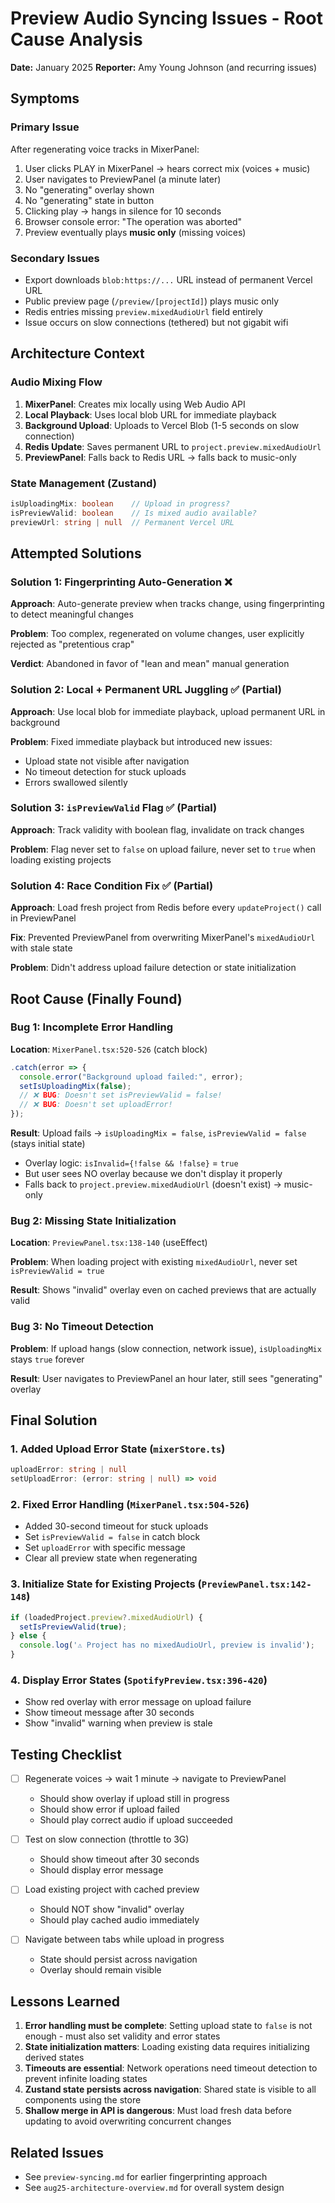 # Preview Audio Syncing Issues - Root Cause Analysis

**Date:** January 2025
**Reporter:** Amy Young Johnson (and recurring issues)

## Symptoms

### Primary Issue
After regenerating voice tracks in MixerPanel:
1. User clicks PLAY in MixerPanel → hears correct mix (voices + music)
2. User navigates to PreviewPanel (a minute later)
3. No "generating" overlay shown
4. No "generating" state in button
5. Clicking play → hangs in silence for 10 seconds
6. Browser console error: "The operation was aborted"
7. Preview eventually plays **music only** (missing voices)

### Secondary Issues
- Export downloads `blob:https://...` URL instead of permanent Vercel URL
- Public preview page (`/preview/[projectId]`) plays music only
- Redis entries missing `preview.mixedAudioUrl` field entirely
- Issue occurs on slow connections (tethered) but not gigabit wifi

## Architecture Context

### Audio Mixing Flow
1. **MixerPanel**: Creates mix locally using Web Audio API
2. **Local Playback**: Uses local blob URL for immediate playback
3. **Background Upload**: Uploads to Vercel Blob (1-5 seconds on slow connection)
4. **Redis Update**: Saves permanent URL to `project.preview.mixedAudioUrl`
5. **PreviewPanel**: Falls back to Redis URL → falls back to music-only

### State Management (Zustand)
```typescript
isUploadingMix: boolean    // Upload in progress?
isPreviewValid: boolean    // Is mixed audio available?
previewUrl: string | null  // Permanent Vercel URL
```

## Attempted Solutions

### Solution 1: Fingerprinting Auto-Generation ❌
**Approach**: Auto-generate preview when tracks change, using fingerprinting to detect meaningful changes

**Problem**: Too complex, regenerated on volume changes, user explicitly rejected as "pretentious crap"

**Verdict**: Abandoned in favor of "lean and mean" manual generation

### Solution 2: Local + Permanent URL Juggling ✅ (Partial)
**Approach**: Use local blob for immediate playback, upload permanent URL in background

**Problem**: Fixed immediate playback but introduced new issues:
- Upload state not visible after navigation
- No timeout detection for stuck uploads
- Errors swallowed silently

### Solution 3: `isPreviewValid` Flag ✅ (Partial)
**Approach**: Track validity with boolean flag, invalidate on track changes

**Problem**: Flag never set to `false` on upload failure, never set to `true` when loading existing projects

### Solution 4: Race Condition Fix ✅ (Partial)
**Approach**: Load fresh project from Redis before every `updateProject()` call in PreviewPanel

**Fix**: Prevented PreviewPanel from overwriting MixerPanel's `mixedAudioUrl` with stale state

**Problem**: Didn't address upload failure detection or state initialization

## Root Cause (Finally Found)

### Bug 1: Incomplete Error Handling
**Location**: `MixerPanel.tsx:520-526` (catch block)

```typescript
.catch(error => {
  console.error("Background upload failed:", error);
  setIsUploadingMix(false);
  // ❌ BUG: Doesn't set isPreviewValid = false!
  // ❌ BUG: Doesn't set uploadError!
});
```

**Result**: Upload fails → `isUploadingMix = false`, `isPreviewValid = false` (stays initial state)
- Overlay logic: `isInvalid={!false && !false}` = `true`
- But user sees NO overlay because we don't display it properly
- Falls back to `project.preview.mixedAudioUrl` (doesn't exist) → music-only

### Bug 2: Missing State Initialization
**Location**: `PreviewPanel.tsx:138-140` (useEffect)

**Problem**: When loading project with existing `mixedAudioUrl`, never set `isPreviewValid = true`

**Result**: Shows "invalid" overlay even on cached previews that are actually valid

### Bug 3: No Timeout Detection
**Problem**: If upload hangs (slow connection, network issue), `isUploadingMix` stays `true` forever

**Result**: User navigates to PreviewPanel an hour later, still sees "generating" overlay

## Final Solution

### 1. Added Upload Error State (`mixerStore.ts`)
```typescript
uploadError: string | null
setUploadError: (error: string | null) => void
```

### 2. Fixed Error Handling (`MixerPanel.tsx:504-526`)
- Added 30-second timeout for stuck uploads
- Set `isPreviewValid = false` in catch block
- Set `uploadError` with specific message
- Clear all preview state when regenerating

### 3. Initialize State for Existing Projects (`PreviewPanel.tsx:142-148`)
```typescript
if (loadedProject.preview?.mixedAudioUrl) {
  setIsPreviewValid(true);
} else {
  console.log('⚠️ Project has no mixedAudioUrl, preview is invalid');
}
```

### 4. Display Error States (`SpotifyPreview.tsx:396-420`)
- Show red overlay with error message on upload failure
- Show timeout message after 30 seconds
- Show "invalid" warning when preview is stale

## Testing Checklist

- [ ] Regenerate voices → wait 1 minute → navigate to PreviewPanel
  - Should show overlay if upload still in progress
  - Should show error if upload failed
  - Should play correct audio if upload succeeded

- [ ] Test on slow connection (throttle to 3G)
  - Should show timeout after 30 seconds
  - Should display error message

- [ ] Load existing project with cached preview
  - Should NOT show "invalid" overlay
  - Should play cached audio immediately

- [ ] Navigate between tabs while upload in progress
  - State should persist across navigation
  - Overlay should remain visible

## Lessons Learned

1. **Error handling must be complete**: Setting upload state to `false` is not enough - must also set validity and error states
2. **State initialization matters**: Loading existing data requires initializing derived states
3. **Timeouts are essential**: Network operations need timeout detection to prevent infinite loading states
4. **Zustand state persists across navigation**: Shared state is visible to all components using the store
5. **Shallow merge in API is dangerous**: Must load fresh data before updating to avoid overwriting concurrent changes

## Related Issues

- See `preview-syncing.md` for earlier fingerprinting approach
- See `aug25-architecture-overview.md` for overall system design
